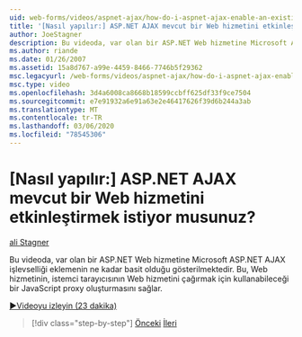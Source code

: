 ```yaml
---
uid: web-forms/videos/aspnet-ajax/how-do-i-aspnet-ajax-enable-an-existing-web-service
title: '[Nasıl yapılır:] ASP.NET AJAX mevcut bir Web hizmetini etkinleştirmek istiyor musunuz? | Microsoft Docs'
author: JoeStagner
description: Bu videoda, var olan bir ASP.NET Web hizmetine Microsoft ASP.NET AJAX işlevselliği eklemenin ne kadar basit olduğu gösterilmektedir. Bu, Web hizmetinin gene...
ms.author: riande
ms.date: 01/26/2007
ms.assetid: 15a8d767-a99e-4459-8466-7746b5f29362
msc.legacyurl: /web-forms/videos/aspnet-ajax/how-do-i-aspnet-ajax-enable-an-existing-web-service
msc.type: video
ms.openlocfilehash: 3d4a6008ca8668b18599ccbff625df33f9ce7504
ms.sourcegitcommit: e7e91932a6e91a63e2e46417626f39d6b244a3ab
ms.translationtype: MT
ms.contentlocale: tr-TR
ms.lasthandoff: 03/06/2020
ms.locfileid: "78545306"
---
```

# <a name="how-do-i-aspnet-ajax-enable-an-existing-web-service"></a>[Nasıl yapılır:] ASP.NET AJAX mevcut bir Web hizmetini etkinleştirmek istiyor musunuz?

[ali Stagner](https://github.com/JoeStagner)

Bu videoda, var olan bir ASP.NET Web hizmetine Microsoft ASP.NET AJAX işlevselliği eklemenin ne kadar basit olduğu gösterilmektedir. Bu, Web hizmetinin, istemci tarayıcısının Web hizmetini çağırmak için kullanabileceği bir JavaScript proxy oluşturmasını sağlar.

[&#9654;Videoyu izleyin (23 dakika)](https://channel9.msdn.com/Blogs/ASP-NET-Site-Videos/how-do-i-aspnet-ajax-enable-an-existing-web-service)

> [!div class="step-by-step"]
> [Önceki](how-do-i-add-aspnet-ajax-features-to-an-existing-web-application.md)
> [İleri](how-do-i-use-the-aspnet-ajax-client-library-controls.md)
